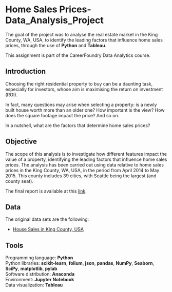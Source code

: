# Home Sales Prices-Data_Analysis_Project
The goal of the project was to analyse the real estate market in the King County, WA, USA, to identify the leading factors that influence home sales prices, through the use of **Python** and **Tableau**.  

This assignment is part of the CareerFoundry Data Analytics course.

## Introduction
Choosing the right residential property to buy can be a daunting task, especially for investors, whose aim is maximising the return on investment (ROI).

In fact, many questions may arise when selecting a property: is a newly built house worth more than an older one? How important is the view? How does the square footage impact the price? And so on.

In a nutshell, what are the factors that determine home sales prices?

## Objective
The scope of this analysis is to investigate how different features impact the value of a property, identifying the leading factors that influence home sales prices.
The analysis has been carried out using data relative to home sales prices in the King County, WA, USA, in the period from April 2014 to May 2015.
This county includes 39 cities, with Seattle being the largest (and county seat).

The final report is available at this [link](https://public.tableau.com/app/profile/luca3603/viz/Whichfactorsdeterminehomesalesprices/Story1).

## Data
The original data sets are the following:  
-	[House Sales in King County, USA](https://www.kaggle.com/datasets/harlfoxem/housesalesprediction)

## Tools
Programming language: **Python**  
Python libraries: **scikit-learn**, **folium**, **json**, **pandas**, **NumPy**, **Seaborn**, **SciPy**, **matplotlib**, **pylab**  
Software distribution: **Anaconda**  
Environment: **Jupyter Notebook**  
Data visualization: **Tableau**  
